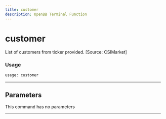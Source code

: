```yaml
---
title: customer
description: OpenBB Terminal Function
---
```


# customer

List of customers from ticker provided. [Source: CSIMarket]

### Usage

```python
usage: customer
```

---

## Parameters

This command has no parameters

---

